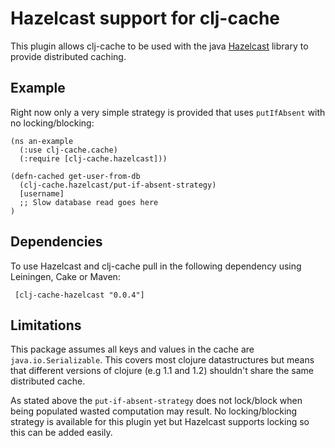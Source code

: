 # Hazelcast support for clj-cache


This plugin allows clj-cache to be used with the java [Hazelcast](http://hazelcast.com/) library to provide distributed caching.


## Example

Right now only a very simple strategy is provided that uses `putIfAbsent` with no locking/blocking:

    (ns an-example
      (:use clj-cache.cache)
      (:require [clj-cache.hazelcast]))

    (defn-cached get-user-from-db
      (clj-cache.hazelcast/put-if-absent-strategy)
      [username]
      ;; Slow database read goes here
    )

## Dependencies

To use Hazelcast and clj-cache pull in the following dependency using Leiningen, Cake or Maven:

     [clj-cache-hazelcast "0.0.4"]

## Limitations

This package assumes all keys and values in the cache are `java.io.Serializable`. This covers most clojure datastructures but means that different versions of clojure (e.g 1.1 and 1.2) shouldn't share the same distributed cache.

As stated above the `put-if-absent-strategy` does not lock/block when being populated wasted computation may result.  No locking/blocking strategy is available for this plugin yet but Hazelcast supports locking so this can be added easily.
